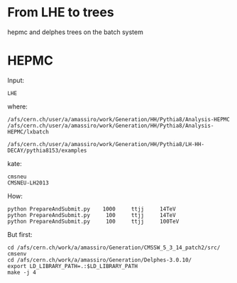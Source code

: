 From LHE to trees
==============

hepmc and delphes trees on the batch system

HEPMC
=======

Input:

    LHE

where:

    /afs/cern.ch/user/a/amassiro/work/Generation/HH/Pythia8/Analysis-HEPMC
    /afs/cern.ch/user/a/amassiro/work/Generation/HH/Pythia8/Analysis-HEPMC/lxbatch
    
    /afs/cern.ch/user/a/amassiro/work/Generation/HH/Pythia8/LH-HH-DECAY/pythia8153/examples

kate:

    cmsneu
    CMSNEU-LH2013


How:

    python PrepareAndSubmit.py    1000     ttjj     14TeV
    python PrepareAndSubmit.py     100     ttjj     14TeV
    python PrepareAndSubmit.py     100     ttjj     100TeV

    
But first:

    cd /afs/cern.ch/work/a/amassiro/Generation/CMSSW_5_3_14_patch2/src/
    cmsenv
    cd /afs/cern.ch/work/a/amassiro/Generation/Delphes-3.0.10/
    export LD_LIBRARY_PATH=.:$LD_LIBRARY_PATH
    make -j 4

    
    
